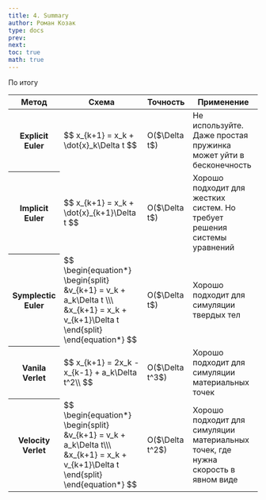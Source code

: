 ```yaml
---
title: 4. Summary
author: Роман Козак
type: docs
prev: 
next: 
toc: true
math: true
---
```




<div>
По итогу 


<table class="table">
  <thead>
    <tr>
      <th scope="col">Метод</th>
      <th scope="col">Cхема</th>
      <th scope="col">Точность</th>
      <th scope="col">Применение</th>
    </tr>
  </thead>
  <tbody>
    <tr>
      <th scope="row"> Explicit Euler </th>
        <td>
        $$
        x_{k+1} = x_k + \dot{x}_k\Delta t
        $$
        </td>
        <td>
            O($\Delta t$)
        </td>
        <td>
            Не используйте. Даже простая пружинка может уйти в бесконечность
        </td>
    </tr>
    <tr>
      <th scope="row">Implicit Euler</th>
        <td>
        $$
        x_{k+1} = x_k + \dot{x}_{k+1}\Delta t
        $$
        </td>
        <td>
            O($\Delta t$)
        </td>
        <td>
            Хорошо подходит для жестких систем. Но требует решения системы уравнений
        </td>
    </tr>
    <tr>
      <th scope="row">Symplectic Euler</th>
      <td>
      $$
        \begin{equation*}
            \begin{split}
                &v_{k+1} = v_k + a_k\Delta t \\\
                &x_{k+1} = x_k + v_{k+1}\Delta t
            \end{split}
        \end{equation*}
        $$
      </td>
      <td>
        O($\Delta t$)
      </td>
        <td>
            Хорошо подходит для симуляции твердых тел
        </td>
    </tr>
    <tr>
      <th scope="row"> Vanila Verlet</th>
        <td>
        $$
        x_{k+1} = 2x_k - x_{k-1} + a_k\Delta t^2\\
        $$
        </td>
        <td>
            O($\Delta t^3$)
        </td>
        <td>
            Хорошо подходит для симуляции материальных точек
        </td>
    </tr>
    <tr>
      <th scope="row"> Velocity Verlet </th>
        <td>
            $$
            \begin{equation*}
                \begin{split}
                    &v_{k+1} = v_k + a_k\Delta t\\\
                    &x_{k+1} = x_k + v_{k+1}\Delta t
                \end{split}
            \end{equation*}
            $$
        </td>
        <td>
            O($\Delta t^2$)
        </td>
        <td>
            Хорошо подходит для симуляции материальных точек, где нужна скорость в явном виде
        </td>
    </tr>
  </tbody>
</table>

</div>